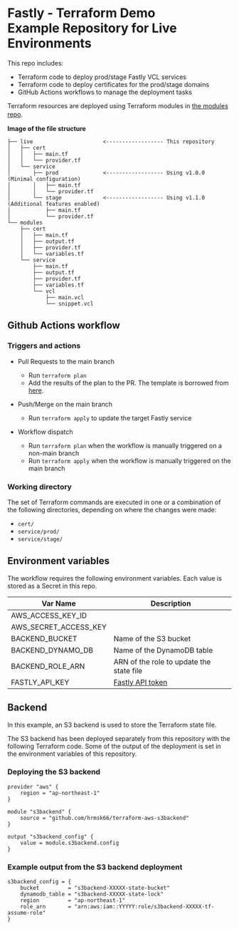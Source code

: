 # Fastly - Terraform Demo<br>Example Repository for Live Environments

This repo includes:

- Terraform code to deploy prod/stage Fastly VCL services
- Terraform code to deploy certificates for the prod/stage domains
- GitHub Actions workflows to manage the deployment tasks

Terraform resources are deployed using Terraform modules in [the modules repo](https://github.com/hkakehashi/tfdemo-modules).　

**Image of the file structure**

```
├── live                      <------------------ This repository
│   ├── cert
│   │   ├── main.tf
│   │   └── provider.tf
│   └── service
│       ├── prod              <------------------ Using v1.0.0 (Minimal configuration)
│       │   ├── main.tf
│       │   └── provider.tf
│       └── stage             <------------------ Using v1.1.0 (Additional features enabled)
│           ├── main.tf
│           └── provider.tf
└── modules
    ├── cert
    │   ├── main.tf
    │   ├── output.tf
    │   ├── provider.tf
    │   └── variables.tf
    └── service
        ├── main.tf
        ├── output.tf
        ├── provider.tf
        ├── variables.tf
        └── vcl
            ├── main.vcl
            └── snippet.vcl
```

## Github Actions workflow

### Triggers and actions

- Pull Requests to the main branch

  - Run `terraform plan`
  - Add the results of the plan to the PR. The template is borrowed from [here](https://learn.hashicorp.com/tutorials/terraform/github-actions).

- Push/Merge on the main branch

  - Run `terraform apply` to update the target Fastly service

- Workflow dispatch

  - Run `terraform plan` when the workflow is manually triggered on a non-main branch
  - Run `terraform apply` when the workflow is manually triggered on the main branch

### Working directory

The set of Terraform commands are executed in one or a combination of the following directories, depending on where the changes were made:

- `cert/`
- `service/prod/`
- `service/stage/`

## Environment variables

The workflow requires the following environment variables.
Each value is stored as a Secret in this repo.

| Var Name              | Description                                                                          |
| --------------------- | ------------------------------------------------------------------------------------ |
| AWS_ACCESS_KEY_ID     |                                                                                      |
| AWS_SECRET_ACCESS_KEY |                                                                                      |
| BACKEND_BUCKET        | Name of the S3 bucket                                                                |
| BACKEND_DYNAMO_DB     | Name of the DynamoDB table                                                           |
| BACKEND_ROLE_ARN      | ARN of the role to update the state file                                             |
| FASTLY_API_KEY        | [Fastly API token](https://docs.fastly.com/en/guides/using-api-tokens?_fsi=fmEGPI4g) |

## Backend

In this example, an S3 backend is used to store the Terraform state file.

The S3 backend has been deployed separately from this repository with the following Terraform code. Some of the output of the deployment is set in the environment variables of this repository.

### Deploying the S3 backend

```
provider "aws" {
    region = "ap-northeast-1"
}

module "s3backend" {
    source = "github.com/hrmsk66/terraform-aws-s3backend"
}

output "s3backend_config" {
    value = module.s3backend.config
}
```

### Example output from the S3 backend deployment

```
s3backend_config = {
    bucket         = "s3backend-XXXXX-state-bucket"
    dynamodb_table = "s3backend-XXXXX-state-lock"
    region         = "ap-northeast-1"
    role_arn       = "arn:aws:iam::YYYYY:role/s3backend-XXXXX-tf-assume-role"
}
```
